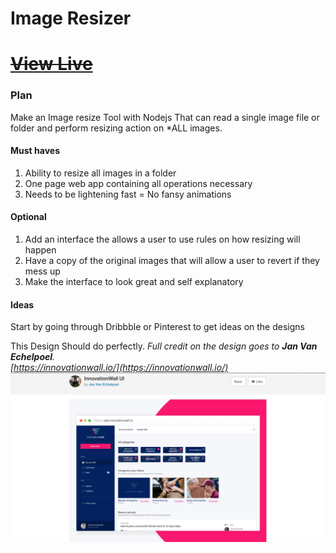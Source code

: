 # Image Resizer


~~[ View Live ](##)~~
=================


### Plan
Make an Image resize Tool with Nodejs That can read a single image file or folder and perform resizing action on *ALL images.


#### Must haves 
<ol>
  <li> Ability to resize all images in a folder </li>
  <li> One  page web app containing all operations necessary</li> 
  <li> Needs to be lightening fast = No fansy animations </li>
</ol>


#### Optional
<ol>
  <li> Add an interface the allows a user to use rules on how resizing will happen </li>
  <li> Have a copy of the original images that will allow a user to revert if they mess up </li> 
  <li> Make the interface to look great and self explanatory </li>
</ol>

#### Ideas 
Start by going through Dribbble or Pinterest to get ideas on the designs 


This Design Should do perfectly. 
<i>Full credit on the design goes to **Jan Van Echelpoel**.<br>[https://innovationwall.io/](https://innovationwall.io/)</i>
<img src="IMG/Design.png">
